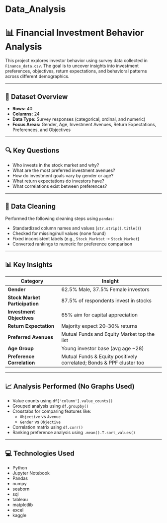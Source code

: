 # Data_Analysis

# 📊 Financial Investment Behavior Analysis

This project explores investor behavior using survey data collected in `Finance_data.csv`. The goal is to uncover insights into investment preferences, objectives, return expectations, and behavioral patterns across different demographics.

---

## 📁 Dataset Overview

- **Rows:** 40
- **Columns:** 24
- **Data Type:** Survey responses (categorical, ordinal, and numeric)
- **Focus Areas:** Gender, Age, Investment Avenues, Return Expectations, Preferences, and Objectives

---

## 🔍 Key Questions

- Who invests in the stock market and why?
- What are the most preferred investment avenues?
- How do investment goals vary by gender or age?
- What return expectations do investors have?
- What correlations exist between preferences?

---

## 🧼 Data Cleaning

Performed the following cleaning steps using `pandas`:
- Standardized column names and values (`str.strip().title()`)
- Checked for missing/null values (none found)
- Fixed inconsistent labels (e.g., `Stock_Marktet` ➝ `Stock_Market`)
- Converted rankings to numeric for preference comparison

---

## 📊 Key Insights

| Category                       | Insight                                                                 |
|--------------------------------|-------------------------------------------------------------------------|
| **Gender**                    | 62.5% Male, 37.5% Female investors                                      |
| **Stock Market Participation** | 87.5% of respondents invest in stocks                                  |
| **Investment Objectives**      | 65% aim for capital appreciation                                       |
| **Return Expectation**         | Majority expect 20–30% returns                                         |
| **Preferred Avenues**          | Mutual Funds and Equity Market top the list                            |
| **Age Group**                  | Young investor base (avg age ~28)                                      |
| **Preference Correlation**     | Mutual Funds & Equity positively correlated; Bonds & PPF cluster too   |

---

## 📈 Analysis Performed (No Graphs Used)

- Value counts using `df['column'].value_counts()`
- Grouped analysis using `df.groupby()`
- Crosstabs for comparing features like:
  - `Objective` vs `Avenue`
  - `Gender` vs `Objective`
- Correlation matrix using `df.corr()`
- Ranking preference analysis using `.mean().T.sort_values()`

---

## 💻 Technologies Used

- Python
- Jupyter Notebook
- Pandas
- numpy
- seaborn
- sql
- tableau
- matplotlib
- excel
- kaggle


